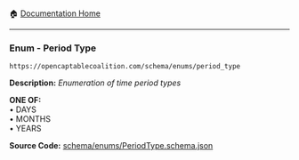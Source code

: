 :house: [Documentation Home](/README.md)

---

### Enum - Period Type

`https://opencaptablecoalition.com/schema/enums/period_type`

**Description:** _Enumeration of time period types_

**ONE OF:**</br>&bull; DAYS</br>&bull; MONTHS</br>&bull; YEARS</br>

**Source Code:** [schema/enums/PeriodType.schema.json](/schema/enums/PeriodType.schema.json)

